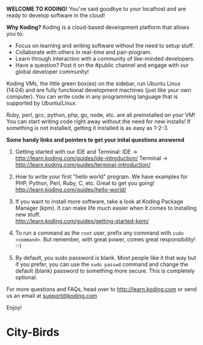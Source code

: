 **WELCOME TO KODING!**
You've said goodbye to your localhost and are ready to develop software in the cloud!

**Why Koding?**
Koding is a cloud-based development platform that allows you to:
- Focus on learning and writing software without the need to setup stuff.
- Collaborate with others in real-time and pair-program.
- Learn through interaction with a community of like-minded developers.
- Have a question? Post it on the #public channel and engage with our 
  global developer community!

Koding VMs, the little green box(es) on the sidebar, run Ubuntu Linux (14.04) and are
fully functional development machines (just like your own computer). You can write code 
in any programming language that is supported by Ubuntu/Linux. 

Ruby, perl, gcc, python, php, go, node, etc. are all preinstalled on your VM! You can 
start writing code right away without the need for new installs! If something is not
installed, getting it installed is as easy as 1-2-3.

**Some handy links and pointers to get your inital questions answered**
1. Getting started with our IDE and Terminal:
   IDE -> http://learn.koding.com/guides/ide-introduction/
   Terminal -> http://learn.koding.com/guides/terminal-introduction/

2. How to write your first "hello world" program. We have examples for PHP, Python, Perl,
   Ruby, C, etc. Great to get you going!
   http://learn.koding.com/guides/hello-world/

3. If you want to install more software, take a look at Koding Package Manager (kpm). It 
   can make life much easier when it comes to installing new stuff.  
   http://learn.koding.com/guides/getting-started-kpm/

4. To run a command as the `root` user, prefix any command with `sudo <command>`. But 
   remember, with great power, comes great responsibility! :-)

5. By default, you sudo password is blank. Most people like it that way but if you prefer,
   you can use the `sudo passwd` command and change the default (blank) password to 
   something more secure. This is completely optional.

For more questions and FAQs, head over to http://learn.koding.com or send us an email 
at support@koding.com

Enjoy!
# City-Birds
